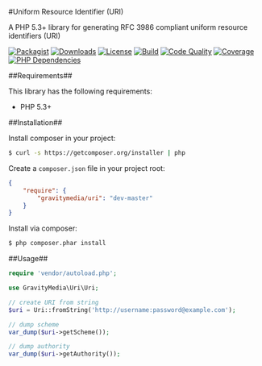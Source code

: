 #Uniform Resource Identifier (URI)

A PHP 5.3+ library for generating RFC 3986 compliant uniform resource identifiers (URI)

[![Packagist](https://img.shields.io/packagist/v/gravitymedia/uri.svg)](https://packagist.org/packages/gravitymedia/uri)
[![Downloads](https://img.shields.io/packagist/dt/gravitymedia/uri.svg)](https://packagist.org/packages/gravitymedia/uri)
[![License](https://img.shields.io/packagist/l/gravitymedia/uri.svg)](https://packagist.org/packages/gravitymedia/uri)
[![Build](https://img.shields.io/travis/GravityMedia/Uri.svg)](https://travis-ci.org/GravityMedia/Uri)
[![Code Quality](https://img.shields.io/scrutinizer/g/GravityMedia/Uri.svg)](https://scrutinizer-ci.com/g/GravityMedia/Uri/?branch=master)
[![Coverage](https://img.shields.io/scrutinizer/coverage/g/GravityMedia/Uri.svg)](https://scrutinizer-ci.com/g/GravityMedia/Uri/?branch=master)
[![PHP Dependencies](https://www.versioneye.com/user/projects/54fcb6ba4f31084fdc000719/badge.svg)](https://www.versioneye.com/user/projects/54fcb6ba4f31084fdc000719)

##Requirements##

This library has the following requirements:

 - PHP 5.3+

##Installation##

Install composer in your project:

```bash
$ curl -s https://getcomposer.org/installer | php
```

Create a `composer.json` file in your project root:

```json
{
    "require": {
        "gravitymedia/uri": "dev-master"
    }
}
```

Install via composer:

```bash
$ php composer.phar install
```

##Usage##

```php
require 'vendor/autoload.php';

use GravityMedia\Uri\Uri;

// create URI from string
$uri = Uri::fromString('http://username:password@example.com');

// dump scheme
var_dump($uri->getScheme());

// dump authority
var_dump($uri->getAuthority());
```
